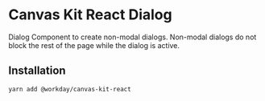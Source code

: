 # Canvas Kit React Dialog

Dialog Component to create non-modal dialogs. Non-modal dialogs do not block the rest of the page
while the dialog is active.

## Installation

```sh
yarn add @workday/canvas-kit-react
```
